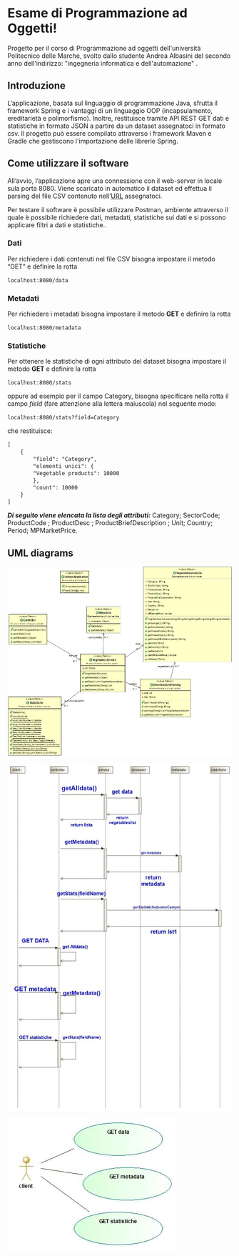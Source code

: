 # Esame di Programmazione ad Oggetti!

Progetto per il corso di Programmazione ad oggetti dell'università Politecnico delle Marche, svolto dallo studente Andrea Albasini del secondo anno dell'indirizzo: "ingegneria informatica e dell'automazione" .


 

## Introduzione

L’applicazione, basata sul linguaggio di programmazione Java, sfrutta il framework Spring e i vantaggi di un linguaggio OOP (incapsulamento, ereditarietà e polimorfismo). Inoltre, restituisce tramite API REST GET dati e statistiche in formato JSON a partire da un dataset assegnatoci in formato csv. Il progetto può essere compilato attraverso i framework Maven e Gradle che gestiscono l'importazione delle librerie Spring.

## Come utilizzare il software

All’avvio, l’applicazione apre una connessione con il web-server in locale sula porta 8080. Viene scaricato in automatico il dataset ed effettua il parsing del file CSV contenuto nell’[URL](http://data.europa.eu/euodp/data/api/3/action/package_show?id=b8c13971-e315-470e-a125-40d67fe7067b) assegnatoci.

Per testare il software è possibile utilizzare Postman, ambiente attraverso il quale è possibile richiedere dati, metadati, statistiche sui dati e si possono applicare filtri a dati e statistiche..
### Dati
Per richiedere i dati contenuti nel file CSV bisogna impostare il metodo “GET” e definire la rotta

```
localhost:8080/data

```


### Metadati

Per richiedere i metadati bisogna impostare il metodo **GET** e definire la rotta

```
localhost:8080/metadata

```
### Statistiche

Per ottenere le statistiche di ogni attributo del dataset bisogna impostare il metodo **GET** e definire la rotta

```
localhost:8080/stats

```

oppure ad esempio per il campo Category, bisogna specificare nella rotta il campo _field_ (fare attenzione alla lettera maiuscola) nel seguente modo:

```
localhost:8080/stats?field=Category

```

che restituisce:

```
[
	{
		"field": "Category",
		"elementi unici": {
		"Vegetable products": 10000
		},
		"count": 10000
	}
]
```
_**Di seguito viene elencata la lista degli attributi:**_
Category;
SectorCode;
ProductCode ;
ProductDesc ;
ProductBriefDescription ;
Unit;
Country;
Period;
MPMarketPrice.

## UML diagrams

![enter image description here](https://raw.githubusercontent.com/andreaalbasini/EsameP.O./master/Univpm/Univpm/Diagrammadelleclassi.jpg)


![enter image description here](https://raw.githubusercontent.com/andreaalbasini/EsameP.O./master/Univpm/Univpm/diagrammi/Interaction%20Sequence%20diagram.jpg)



![enter image description here](https://raw.githubusercontent.com/andreaalbasini/EsameP.O./master/Univpm/Univpm/diagrammi/Use%20Case%20diagram.jpg)
<!--stackedit_data:
eyJoaXN0b3J5IjpbLTIwNTkxNTY2NjUsLTE0MzY1OTY1OTksLT
EwNDIwNjk0ODIsNDc1MTMyMzA1LDExODc0MDMxODQsLTM4Mjcx
OTI5OSw5NDA2NTM4MTcsLTE1MzQ2MzAwMjYsLTEyNjYyNTk5MD
AsLTk1Njk1OTIwMiwxNjg3Njg4OTk5XX0=
-->